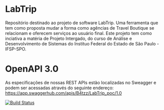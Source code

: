 # LabTrip
Repositório destinado ao projeto de software LabTrip. Uma ferramenta que tem como proposta mudar a forma como agências de Travel Boutique se relacionam e oferecem serviços ao usuário final. Este projeto tem como inciativa a matéria de Projeto Intergado, do curso de Análise e Desenvolvimento de Sistemas do Instituo Federal do Estado de São Paulo - IFSP-SPO.

# OpenAPI 3.0

As especificações de nossas REST APIs estão localizadas no Sweagger e podem ser acessadas através do seguinte endereço:
<a>https://app.swaggerhub.com/apis/B4tzz/LabTrip_poc/1.0<a/>


[![Build Status](https://secure.travis-ci.org/travis-ci/travis-ci-node.js-example.png?branch=master)](http://travis-ci.org/travis-ci/travis-ci-node.js-example)
